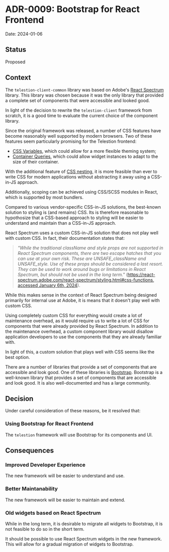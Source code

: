 # ADR-0009: Bootstrap for React Frontend

Date: 2024-01-06

## Status

Proposed

## Context
<!-- The issue that is motivating this decision and any context that influences or constrains the decision. -->

The `telestion-client-common` library was based on Adobe's [React Spectrum](https://react-spectrum.adobe.com/react-spectrum/index.html) library. This library was chosen because it was the only library that provided a complete set of components that were accessible and looked good.

In light of the decision to rewrite the `telestion-client` framework from scratch, it is a good time to evaluate the current choice of the component library.

Since the original framework was released, a number of CSS features have become reasonably well supported by modern browsers. Two of these features seem particularly promising for the Telestion frontend:

- [CSS Variables](https://developer.mozilla.org/en-US/docs/Web/CSS/Using_CSS_custom_properties), which could allow for a more flexible theming system;
- [Container Queries](https://developer.mozilla.org/en-US/docs/Web/CSS/@container), which could allow widget instances to adapt to the size of their container.

With the additional feature of [CSS nesting](https://developer.mozilla.org/en-US/docs/Web/CSS/CSS_Nesting), it is more feasible than ever to write CSS for modern applications without abstracting it away using a CSS-in-JS approach.

Additionally, scoping can be achieved using CSS/SCSS modules in React, which is supported by most bundlers.

Compared to various vendor-specific CSS-in-JS solutions, the best-known solution to styling is (and remains) CSS. Its is therefore reasonable to hypothosize that a CSS-based approach to styling will be easier to understand and maintain than a CSS-in-JS approach.

React Spectrum uses a custom CSS-in-JS solution that does not play well with custom CSS. In fact, their documentation states that:

> *"While the traditional className and style props are not supported in React Spectrum components, there are two escape hatches that you can use at your own risk. These are UNSAFE_className and UNSAFE_style. Use of these props should be considered a last resort. They can be used to work around bugs or limitations in React Spectrum, but should not be used in the long term."* ([https://react-spectrum.adobe.com/react-spectrum/styling.html#css-functions, accessed January 6th, 2024](https://web.archive.org/web/20240106162811/https://react-spectrum.adobe.com/react-spectrum/styling.html#css-functions)).

While this makes sense in the context of React Spectrum being designed primarily for internal use at Adobe, it is means that it doesn't play well with custom CSS.

Using completely custom CSS for everything would create a lot of maintenance overhead, as it would require us to write a lot of CSS for components that were already provided by React Spectrum. In addition to the maintenance overhead, a custom component library would disallow application developers to use the components that they are already familiar with.

In light of this, a custom solution that plays well with CSS seems like the best option.

There are a number of libraries that provide a set of components that are accessible and look good. One of these libraries is [Bootstrap](https://getbootstrap.com/). Bootstrap is a well-known library that provides a set of components that are accessible and look good. It is also well-documented and has a large community.

## Decision
<!-- The change that we're proposing or have agreed to implement. -->

Under careful consideration of these reasons, be it resolved that:

### Using Bootstrap for React Frontend

The `telestion` framework will use Bootstrap for its components and UI.

## Consequences
<!-- What becomes easier, or more difficult to do and any risks introduced by the change that will need to be mitigated? -->

### Improved Developer Experience

The new framework will be easier to understand and use.

### Better Maintanability

The new framework will be easier to maintain and extend.

### Old widgets based on React Spectrum

While in the long term, it is desirable to migrate all widgets to Bootstrap, it is not feasible to do so in the short term.

It should be possible to use React Spectrum widgets in the new framework. This will allow for a gradual migration of widgets to Bootstrap.

